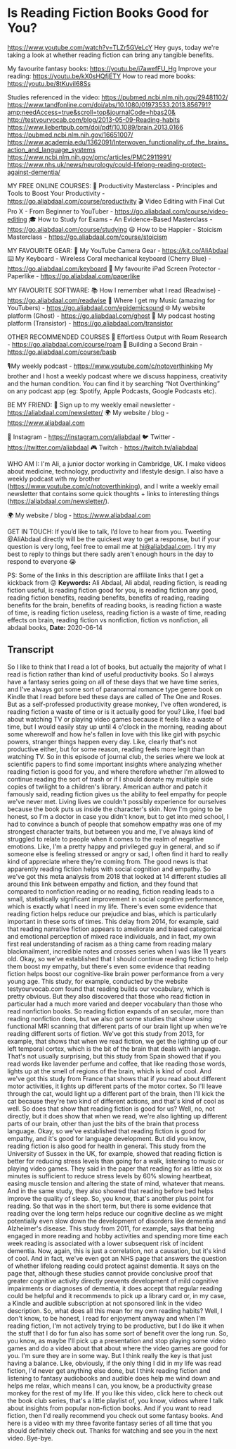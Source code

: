 # Is Reading Fiction Books Good for You?
https://www.youtube.com/watch?v=TLZr5GVeLcY
Hey guys, today we're taking a look at whether reading fiction can bring any tangible benefits. 

My favourite fantasy books: https://youtu.be/i7awefFU_Hg
Improve your reading: https://youtu.be/kX0sHQfjETY
How to read more books: https://youtu.be/8tKuviI68Ss

Studies referenced in the video:
https://pubmed.ncbi.nlm.nih.gov/29481102/
https://www.tandfonline.com/doi/abs/10.1080/01973533.2013.856791?amp;needAccess=true&scroll=top&journalCode=hbas20&
http://testyourvocab.com/blog/2013-05-09-Reading-habits
https://www.liebertpub.com/doi/pdf/10.1089/brain.2013.0166
https://pubmed.ncbi.nlm.nih.gov/16651007/
https://www.academia.edu/1362091/Interwoven_functionality_of_the_brains_action_and_language_systems
https://www.ncbi.nlm.nih.gov/pmc/articles/PMC2911991/
https://www.nhs.uk/news/neurology/could-lifelong-reading-protect-against-dementia/

MY FREE ONLINE COURSES:
🚀  Productivity Masterclass - Principles and Tools to Boost Your Productivity - https://go.aliabdaal.com/course/productivity
🎬  Video Editing with Final Cut Pro X - From Beginner to YouTuber - https://go.aliabdaal.com/course/video-editing
🎓  How to Study for Exams - An Evidence-Based Masterclass - https://go.aliabdaal.com/course/studying
😃  How to be Happier - Stoicism Masterclass - https://go.aliabdaal.com/course/stoicism

MY FAVOURITE GEAR:
🎥 My YouTube Camera Gear - https://kit.co/AliAbdaal
⌨️ My Keyboard - Wireless Coral mechanical keyboard (Cherry Blue) - https://go.aliabdaal.com/keyboard 
📝 My favourite iPad Screen Protector - Paperlike - https://go.aliabdaal.com/paperlike 

MY FAVOURITE SOFTWARE:
📚 How I remember what I read (Readwise) - https://go.aliabdaal.com/readwise 
🎵 Where I get my Music (amazing for YouTubers) - https://go.aliabdaal.com/epidemicsound
🌐 My website platform (Ghost) - https://go.aliabdaal.com/ghost
🎤 My podcast hosting platform (Transistor) - https://go.aliabdaal.com/transistor

OTHER RECOMMENDED COURSES
📔 Effortless Output with Roam Research - https://go.aliabdaal.com/course/roam
📓 Building a Second Brain - https://go.aliabdaal.com/course/basb

🎙My weekly podcast - https://www.youtube.com/c/notoverthinking
My brother and I host a weekly podcast where we discuss happiness, creativity and the human condition. You can find it by searching “Not Overthinking” on any podcast app (eg: Spotify, Apple Podcasts, Google Podcasts etc). 

BE MY FRIEND:
💌 Sign up to my weekly email newsletter - https://aliabdaal.com/newsletter/
🌍 My website / blog - https://www.aliabdaal.com 
 
📸 Instagram - https://instagram.com/aliabdaal
🐦 Twitter - https://twitter.com/aliabdaal
🎮 Twitch - https://twitch.tv/aliabdaal

WHO AM I:
I'm Ali, a junior doctor working in Cambridge, UK. I make videos about medicine, technology, productivity and lifestyle design. I also have a weekly podcast with my brother (https://www.youtube.com/c/notoverthinking), and I write a weekly email newsletter that contains some quick thoughts + links to interesting things (https://aliabdaal.com/newsletter/).

🌍 My website / blog - https://www.aliabdaal.com 

GET IN TOUCH:
If you’d like to talk, I’d love to hear from you. Tweeting @AliAbdaal directly will be the quickest way to get a response, but if your question is very long, feel free to email me at hi@aliabdaal.com. I try my best to reply to things but there sadly aren't enough hours in the day to respond to everyone 😭

PS: Some of the links in this description are affiliate links that I get a kickback from 😜
**Keywords:** Ali Abdaal, Ali abdal, reading fiction, is reading fiction useful, is reading fiction good for you, is reading fiction any good, reading fiction benefits, reading benefits, benefits of reading, reading benefits for the brain, benefits of reading books, is reading fiction a waste of time, is reading fiction useless, reading fiction is a waste of time, reading effects on brain, reading fiction vs nonfiction, fiction vs nonfiction, ali abdaal books, 
**Date:** 2020-06-14

## Transcript
 So I like to think that I read a lot of books, but actually the majority of what I read is fiction rather than kind of useful productivity books. So I always have a fantasy series going on all of these days that we have time series, and I've always got some sort of paranormal romance type genre book on Kindle that I read before bed these days are called of The One and Roses. But as a self-professed productivity grease monkey, I've often wondered, is reading fiction a waste of time or is it actually good for you? Like, I feel bad about watching TV or playing video games because it feels like a waste of time, but I would easily stay up until 4 o'clock in the morning, reading about some wherewolf and how he's fallen in love with this like girl with psychic powers, stranger things happen every day. Like, clearly that's not productive either, but for some reason, reading feels more legit than watching TV. So in this episode of journal club, the series where we look at scientific papers to find some important insights where analyzing whether reading fiction is good for you, and where therefore whether I'm allowed to continue reading the sort of trash or if I should donate my multiple side copies of twilight to a children's library. American author and patch it famously said, reading fiction gives us the ability to feel empathy for people we've never met. Living lives we couldn't possibly experience for ourselves because the book puts us inside the character's skin. Now I'm going to be honest, so I'm a doctor in case you didn't know, but to get into med school, I had to convince a bunch of people that somehow empathy was one of my strongest character traits, but between you and me, I've always kind of struggled to relate to people when it comes to the realm of negative emotions. Like, I'm a pretty happy and privileged guy in general, and so if someone else is feeling stressed or angry or sad, I often find it hard to really kind of appreciate where they're coming from. The good news is that apparently reading fiction helps with social cognition and empathy. So we've got this meta analysis from 2018 that looked at 14 different studies all around this link between empathy and fiction, and they found that compared to nonfiction reading or no reading, fiction reading leads to a small, statistically significant improvement in social cognitive performance, which is exactly what I need in my life. There's even some evidence that reading fiction helps reduce our prejudice and bias, which is particularly important in these sorts of times. This delay from 2014, for example, said that reading narrative fiction appears to ameliorate and biased categorical and emotional perception of mixed race individuals, and in fact, my own first real understanding of racism as a thing came from reading malary blackmailment, incredible notes and crosses series when I was like 11 years old. Okay, so we've established that I should continue reading fiction to help them boost my empathy, but there's even some evidence that reading fiction helps boost our cognitive-like brain power performance from a very young age. This study, for example, conducted by the website testyourvocab.com found that reading builds our vocabulary, which is pretty obvious. But they also discovered that those who read fiction in particular had a much more varied and deeper vocabulary than those who read nonfiction books. So reading fiction expands of an secular, more than reading nonfiction does, but we also got some studies that show using functional MRI scanning that different parts of our brain light up when we're reading different sorts of fiction. We've got this study from 2013, for example, that shows that when we read fiction, we get the lighting up of our left temporal cortex, which is the bit of the brain that deals with language. That's not usually surprising, but this study from Spain showed that if you read words like lavender perfume and coffee, that like reading those words, lights up at the smell of regions of the brain, which is kind of cool. And we've got this study from France that shows that if you read about different motor activities, it lights up different parts of the motor cortex. So I'll leave through the cat, would light up a different part of the brain, then I'll kick the cat because they're two kind of different actions, and that's kind of cool as well. So does that show that reading fiction is good for us? Well, no, not directly, but it does show that when we read, we're also lighting up different parts of our brain, other than just the bits of the brain that process language. Okay, so we've established that reading fiction is good for empathy, and it's good for language development. But did you know, reading fiction is also good for health in general. This study from the University of Sussex in the UK, for example, showed that reading fiction is better for reducing stress levels than going for a walk, listening to music or playing video games. They said in the paper that reading for as little as six minutes is sufficient to reduce stress levels by 60% slowing heartbeat, easing muscle tension and altering the state of mind, whatever that means. And in the same study, they also showed that reading before bed helps improve the quality of sleep. So, you know, that's another plus point for reading. So that was in the short term, but there is some evidence that reading over the long term helps reduce our cognitive decline as we might potentially even slow down the development of disorders like dementia and Alzheimer's disease. This study from 2011, for example, says that being engaged in more reading and hobby activities and spending more time each week reading is associated with a lower subsequent risk of incident dementia. Now, again, this is just a correlation, not a causation, but it's kind of cool. And in fact, we've even got an NHS page that answers the question of whether lifelong reading could protect against dementia. It says on the page that, although these studies cannot provide conclusive proof that greater cognitive activity directly prevents development of mild cognitive impairments or diagnoses of dementia, it does accept that regular reading could be helpful and it recommends to pick up a library card or, in my case, a Kindle and audible subscription at not sponsored link in the video description. So, what does all this mean for my own reading habits? Well, I don't know, to be honest, I read for enjoyment anyway and when I'm reading fiction, I'm not actively trying to be productive, but I do like it when the stuff that I do for fun also has some sort of benefit over the long run. So, you know, as maybe I'll pick up a presentation and stop playing some video games and do a video about that about where the video games are good for you. I'm sure they are in some way. But I think really the key is that just having a balance. Like, obviously, if the only thing I did in my life was read fiction, I'd never get anything else done, but I think reading fiction and listening to fantasy audiobooks and audible does help me wind down and helps me relax, which means I can, you know, be a productivity grease monkey for the rest of my life. If you like this video, click here to check out the book club series, that's a little playlist of, you know, videos where I talk about insights from popular non-fiction books. And if you want to read fiction, then I'd really recommend you check out some fantasy books. And here is a video with my three favorite fantasy series of all time that you should definitely check out. Thanks for watching and see you in the next video. Bye-bye.
